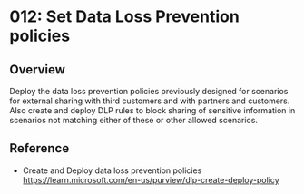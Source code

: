 # 012: Set Data Loss Prevention policies

## Overview

Deploy the data loss prevention policies previously designed for scenarios for external sharing with third customers and with partners and customers. Also create and deploy DLP rules to block sharing of sensitive information in scenarios not matching either of these or other allowed scenarios. 

## Reference

* Create and Deploy data loss prevention policies https://learn.microsoft.com/en-us/purview/dlp-create-deploy-policy


